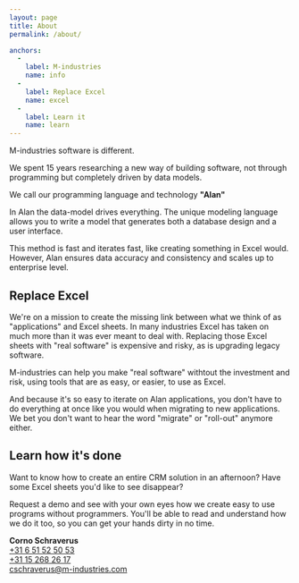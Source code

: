 ```yaml
---
layout: page
title: About
permalink: /about/

anchors:
  -
    label: M-industries
    name: info
  -
    label: Replace Excel
    name: excel
  -
    label: Learn it
    name: learn
---
```



<a name="info"></a>
<p class="intro">M-industries software is different.</p>

We spent 15 years researching a new way of building software,
not through programming but completely driven by data models.

We call our programming language and technology **"Alan"**

In Alan the data-model drives everything.
The unique modeling language allows you to write a model that generates
both a database design and a user interface.

This method is fast and iterates fast, like creating something in Excel would.
However, Alan ensures data accuracy and consistency and scales up to enterprise level.


<a name="excel"></a>
## Replace Excel

We're on a mission to create the missing link
between what we think of as "applications" and Excel sheets.
In many industries Excel has taken on much more than it was ever meant to deal with.
Replacing those Excel sheets with "real software" is expensive and risky,
as is upgrading legacy software.

M-industries can help you make "real software" withtout the investment and risk,
using tools that are as easy, or easier, to use as Excel.

And because it's so easy to iterate on Alan applications, you don't have to do everything
at once like you would when migrating to new applications.
We bet you don't want to hear the word "migrate" or "roll-out" anymore either.


<a name="learn"></a>
## Learn how it's done

Want to know how to create an entire CRM solution in an afternoon?
Have some Excel sheets you'd like to see disappear?

Request a demo and see with your own eyes how we create easy to use programs without programmers.
You'll be able to read and understand how we do it too,
so you can get your hands dirty in no time.

**Corno Schraverus**  
[+31 6 51 52 50 53](tel:+31651525053)  
[+31 15 268 26 17](tel:+31651525053)  
[cschraverus@m-industries.com](mailto:cschraverus@m-industries.com)

